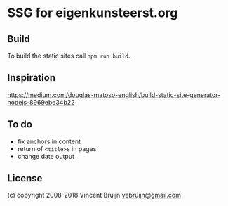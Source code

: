 # SSG for eigenkunsteerst.org

## Build

To build the static sites call `npm run build`.

## Inspiration

https://medium.com/douglas-matoso-english/build-static-site-generator-nodejs-8969ebe34b22

## To do

* fix anchors in content
* return of `<title>`s in pages
* change date output

## License

(c) copyright 2008-2018 Vincent Bruijn <vebruijn@gmail.com>
